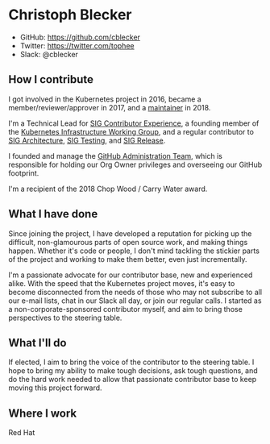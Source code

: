 # Christoph Blecker

- GitHub: https://github.com/cblecker
- Twitter: https://twitter.com/tophee
- Slack: @cblecker


## How I contribute

I got involved in the Kubernetes project in 2016, became a
member/reviewer/approver in 2017, and a [maintainer] in 2018.

I'm a Technical Lead for [SIG Contributor Experience], a founding member of the
[Kubernetes Infrastructure Working Group], and a regular contributor to [SIG
Architecture], [SIG Testing], and [SIG Release].

I founded and manage the [GitHub Administration Team], which is responsible for
holding our Org Owner privileges and overseeing our GitHub footprint.

I'm a recipient of the 2018 Chop Wood / Carry Water award.


## What I have done

Since joining the project, I have developed a reputation for picking up the
difficult, non-glamourous parts of open source work, and making things happen.
Whether it's code or people, I don't mind tackling the stickier parts of the
project and working to make them better, even just incrementally.

I'm a passionate advocate for our contributor base, new and experienced alike.
With the speed that the Kubernetes project moves, it's easy to become
disconnected from the needs of those who may not subscribe to all our e-mail
lists, chat in our Slack all day, or join our regular calls. I started as a
non-corporate-sponsored contributor myself, and aim to bring those perspectives
to the steering table.

## What I'll do

If elected, I aim to bring the voice of the contributor to the steering table. I
hope to bring my ability to make tough decisions, ask tough questions, and do
the hard work needed to allow that passionate contributor base to keep moving
this project forward.

## Where I work

Red Hat

[SIG Architecture]: https://git.k8s.io/community/sig-architecture
[SIG Contributor Experience]: https://git.k8s.io/community/sig-contributor-experience
[GitHub Administration Team]: https://git.k8s.io/community/github-management
[Kubernetes Infrastructure Working Group]: https://git.k8s.io/community/wg-k8s-infra
[SIG Release]: https://git.k8s.io/community/sig-release
[SIG Testing]: https://git.k8s.io/community/sig-testing
[maintainer]: https://github.com/orgs/kubernetes/teams/kubernetes-maintainers/discussions/2
